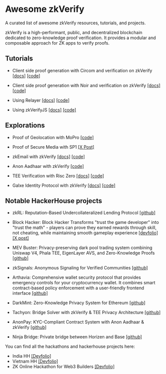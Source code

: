 # Awesome zkVerify

A curated list of awesome zkVerify resources, tutorials, and projects.

zkVerify is a high-performant, public, and decentralized blockchain dedicated to zero-knowledge proof verification. It provides a modular and composable approach for ZK apps to verify proofs.

## Tutorials

- Client side proof generation with Circom and verification on zkVerify [[docs]](https://docs.zkverify.io/overview/tutorials/nextjs-circom) [[code]](https://github.com/zkVerify/tutorials/tree/main/nextjs-circom)

- Client side proof generation with Noir and verification on zkVerify [[docs]](https://docs.zkverify.io/overview/tutorials/nextjs-noir) [[code]](https://github.com/zkVerify/tutorials/tree/main/nextjs-noir)

- Using Relayer [[docs]](https://docs.zkverify.io/overview/getting-started/relayer) [[code]](https://github.com/zkVerify/tutorials/tree/main/relayer)

- Using zkVerifyJS [[docs]](https://docs.zkverify.io/overview/getting-started/zkverify-js) [[code]](https://github.com/zkVerify/tutorials/tree/main/zkVerifyJS)

## Explorations

- Proof of Geolocation with MoPro [[code]](https://github.com/zkVerify/explorations/tree/main/mopro-proof-of-geolocation)

- Proof of Secure Media with SP1 [[X Post]](https://x.com/aurobindo_arman/status/1965473390724350028)

- zkEmail with zkVerify [[docs]](https://docs.zkverify.io/overview/explorations/zkemail) [[code]](https://github.com/zkVerify/explorations/tree/main/zkEmail)

- Anon Aadhaar with zkVerify [[code]](https://github.com/zkVerify/explorations/tree/main/anon-aadhaar)

- TEE Verification with Risc Zero [[docs]](https://docs.zkverify.io/overview/explorations/tee-proof) [[code]](https://github.com/zkVerify/explorations/tree/main/tee-r0-verifier)

- Galxe Identity Protocol with zkVerify [[docs]](https://docs.zkverify.io/overview/explorations/galxe-identity) [[code]](https://github.com/zkVerify/explorations/tree/main/galxe-identity)

## Notable HackerHouse projects

- zkRL: Reputation-Based Undercollateralized Lending Protocol [[github]](https://github.com/Nithin-Varma/zkrl)

- Block Hacker: Block Hacker Transforms "trust the game developer" into "trust the math" - players can prove they earned rewards through skill, not cheating, while maintaining smooth gameplay experience [[devfolio]](https://devfolio.co/projects/block-hacker-deef) [[X post]](https://x.com/npanium/status/1972662009247170899)

- MEV Buster: Privacy-preserving dark pool trading system combining Uniswap V4, Phala TEE, EigenLayer AVS, and Zero-Knowledge Proofs [[github]](https://github.com/anon-pool-hook/app)

- zkSignals: Anonymous Signaling for Verified Communities [[github]](https://github.com/Akhil-2310/zksignals)

- Arthavia: Comprehensive wallet security protocol that provides emergency controls for your cryptocurrency wallet. It combines smart contract-based policy enforcement with a user-friendly frontend interface [[github]](https://github.com/pranshurastogi/Arthavia)

- DarkMint: Zero-Knowledge Privacy System for Ethereum [[github]](https://github.com/Shivannsh/DarkMint)

- Tachyon: Bridge Solver with zkVerify & TEE Privacy Architecture [[github]](https://github.com/TachyonPay/zk-tachyon-solver)

- AnonPay: KYC-Compliant Contract System with Anon Aadhaar & zkVerify [[github]](https://github.com/mxber2022/zkverifyhochiminh)

- Ninja Bridge: Private bridge between Horizen and Base [[github]](https://github.com/hridyacp/ninja-bridge)

You can find all the hackathons and hackerhouse projects here:

- India HH [[Devfolio]](https://verified-india-hacker-house.devfolio.co/projects)
- Vietnam HH [[Devfolio]](https://verifiable-zk-house-vietnam.devfolio.co/projects)
- ZK Online Hackathon for Web3 Builders [[Devfolio]](https://zk-online-hackathon-for-web3-builders.devfolio.co/projects)
